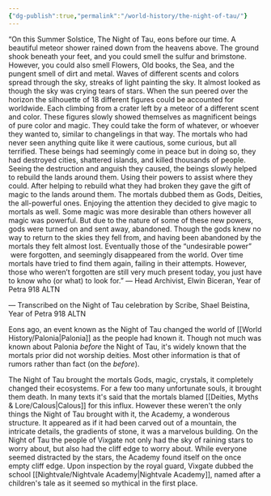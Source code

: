 ```yaml
---
{"dg-publish":true,"permalink":"/world-history/the-night-of-tau/"}
---
```



“On this Summer Solstice, The Night of Tau, eons before our time. A beautiful meteor shower rained down from the heavens above. The ground shook beneath your feet, and you could smell the sulfur and brimstone. However, you could also smell Flowers, Old books, the Sea, and the pungent smell of dirt and metal. Waves of different scents and colors spread through the sky, streaks of light painting the sky. It almost looked as though the sky was crying tears of stars. When the sun peered over the horizon the silhouette of 18 different figures could be accounted for worldwide. Each climbing from a crater left by a meteor of a different scent and color. These figures slowly showed themselves as magnificent beings of pure color and magic. They could take the form of whatever, or whoever they wanted to, similar to changelings in that way. The mortals who had never seen anything quite like it were cautious, some curious, but all terrified. These beings had seemingly come in peace but in doing so, they had destroyed cities, shattered islands, and killed thousands of people. Seeing the destruction and anguish they caused, the beings slowly helped to rebuild the lands around them. Using their powers to assist where they could. After helping to rebuild what they had broken they gave the gift of magic to the lands around them. The mortals dubbed them as Gods, Deities, the all-powerful ones. Enjoying the attention they decided to give magic to mortals as well. Some magic was more desirable than others however all magic was powerful. But due to the nature of some of these new powers, gods were turned on and sent away, abandoned. Though the gods knew no way to return to the skies they fell from, and having been abandoned by the mortals they felt almost lost. Eventually those of the “undesirable power”  were forgotten, and seemingly disappeared from the world. Over time mortals have tried to find them again, failing in their attempts. However, those who weren’t forgotten are still very much present today, you just have to know who (or what) to look for.” — Head Archivist, Elwin Biceran, Year of Petra 918 ALTN

— Transcribed on the Night of Tau celebration by Scribe, Shael Beistina, Year of Petra 918 ALTN

Eons ago, an event known as the Night of Tau changed the world of [[World History/Palonia\|Palonia]] as the people had known it. Though not much was known about Palonia *before* the Night of Tau, it's widely known that the mortals prior did not worship deities. Most other information is that of rumors rather than fact (on the *before*).

The Night of Tau brought the mortals Gods, magic, crystals, it completely changed their ecosystems. For a few too many unfortunate souls, it brought them death. In many texts it's said that the mortals blamed [[Deities, Myths & Lore/Calous\|Calous]] for this influx. However these weren't the only things the Night of Tau brought with it, the Academy, a wonderous structure. It appeared as if it had been carved out of a mountain, the intricate details, the gradients of stone, it was a marvelous building. On the Night of Tau the people of Vixgate not only had the sky of raining stars to worry about, but also had the cliff edge to worry about. While everyone seemed distracted by the stars, the Academy found itself on the once empty cliff edge. Upon inspection by the royal guard, Vixgate dubbed the school [[Nightvale/Nightvale Academy\|Nightvale Academy]], named after a children's tale as it seemed so mythical in the first place.
